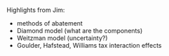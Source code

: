 Highlights from Jim:
- methods of abatement
- Diamond model (what are the components)
- Weitzman model (uncertainty?)
- Goulder, Hafstead, Williams tax interaction effects
